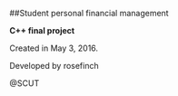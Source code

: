 ##Student personal financial management

**C++ final project**

Created in May 3, 2016.

Developed by rosefinch

@SCUT
